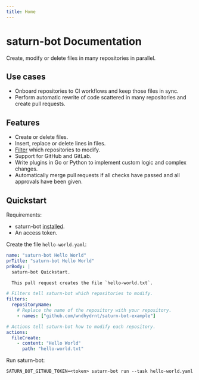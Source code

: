 ```yaml
---
title: Home
---
```


# saturn-bot Documentation

Create, modify or delete files in many repositories in parallel.

## Use cases

- Onboard repositories to CI workflows and keep those files in sync.
- Perform automatic rewrite of code scattered in many repositories and create pull requests.

## Features

- Create or delete files.
- Insert, replace or delete lines in files.
- [Filter](task/filters/index.md) which repositories to modify.
- Support for GitHub and GitLab.
- Write plugins in Go or Python to implement custom logic and complex changes.
- Automatically merge pull requests if all checks have passed and all approvals have been given.

## Quickstart

Requirements:

- saturn-bot [installed](installation.md).
- An access token.

Create the file `hello-world.yaml`:

```yaml title="hello-world.yaml"
name: "saturn-bot Hello World"
prTitle: "saturn-bot Hello World"
prBody: |
  saturn-bot Quickstart.

  This pull request creates the file `hello-world.txt`.

# Filters tell saturn-bot which repositories to modify.
filters:
  repositoryName:
    # Replace the name of the repository with your repository.
    - names: ["github.com/wndhydrnt/saturn-bot-example"]

# Actions tell saturn-bot how to modify each repository.
actions:
  fileCreate:
    - content: "Hello World"
      path: "hello-world.txt"
```

Run saturn-bot:

```shell
SATURN_BOT_GITHUB_TOKEN=<token> saturn-bot run --task hello-world.yaml
```
